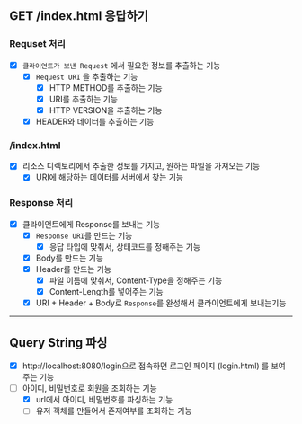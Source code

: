 ## GET /index.html 응답하기

### Requset 처리
- [x] `클라이언트가 보낸 Request` 에서 필요한 정보를 추출하는 기능
  - [x] `Request URI` 을 추출하는 기능
    - [x] HTTP METHOD를 추출하는 기능
    - [x] URI를 추출하는 기능
    - [x] HTTP VERSION을 추출하는 기능
  - [x] HEADER와 데이터를 추츨하는 기능

### /index.html
- [x] 리소스 디렉토리에서 추출한 정보를 가지고, 원하는 파일을 가져오는 기능
  - [x] URI에 해당하는 데이터를 서버에서 찾는 기능  

### Response 처리
- [x] 클라이언트에게 Response를 보내는 기능
  - [x] `Response URI`를 만드는 기능
    - [x] 응답 타입에 맞춰서, 상태코드를 정해주는 기능
  - [x] Body를 만드는 기능
  - [x] Header를 만드는 기능
    - [x] 파일 이름에 맞춰서, Content-Type을 정해주는 기능
    - [x] Content-Length를 넣어주는 기능
  - [x] URI + Header + Body로 `Response`를 완성해서 클라이언트에게 보내는기능

---

## Query String 파싱

- [x] http://localhost:8080/login으로 접속하면 로그인 페이지 (login.html) 를 보여주는 기능
- [ ] 아이디, 비밀번호로 회원을 조회하는 기능
  - [x] url에서 아이디, 비밀번호를 파싱하는 기능
  - [ ] 유저 객체를 만들어서 존재여부를 조회하는 기능